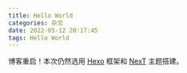 ```yaml
---
title: Hello World
categories: 杂文
date: 2022-05-12 20:17:45
tags: Hello World
---
```


博客重启！本次仍然选用 [Hexo](https://hexo.io/) 框架和 [NexT](https://theme-next.js.org/) 主题搭建。
